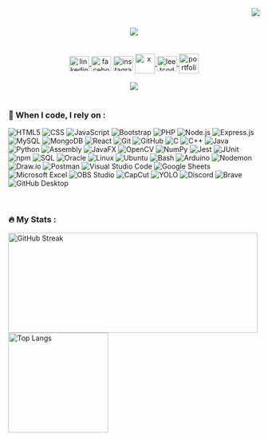 <img align="right" src="https://komarev.com/ghpvc/?username=yazansedih&color=fb4362"/>

<h1 align="center">
    <img src="https://readme-typing-svg.herokuapp.com/?font=Righteous&size=35&center=true&vCenter=true&width=500&height=70&duration=4000&lines=Hi+There!+👋;+I'm+Yazan+Al-Sedih!;" />    
</h1>
<br>

<div align="center">     
    <a href="https://www.linkedin.com/in/yazan-al-sedih-4855162b0/" target="blank">
        <img align="center" src="https://raw.githubusercontent.com/rahuldkjain/github-profile-readme-generator/master/src/images/icons/Social/linked-in-alt.svg" alt="linkedin" height="30" width="40" /
    </a>
    <a href="https://www.facebook.com/share/ZVVjoCVUcs5hfTsM/?mibextid=AEUHqQ" target="blank">
        <img align="center" src="https://raw.githubusercontent.com/rahuldkjain/github-profile-readme-generator/master/src/images/icons/Social/facebook.svg" alt="facebook" height="30" width="40" /></a>
    <a href="https://www.instagram.com/yazansedih?igsh=djN3bWtpcWt4Mm44&utm_source=qr" target="blank">
        <img align="center" src="https://raw.githubusercontent.com/rahuldkjain/github-profile-readme-generator/master/src/images/icons/Social/instagram.svg" alt="instagram" height="30" width="40" /></a>
    <a href="https://x.com/yazansedeh" target="_blank">
        <img align="center" src="https://github.com/yazansedih/yazansedih/assets/137224224/6d1eca7b-fe9d-42de-8021-0891a59fad01" alt="x" height="40" width="40" />
    </a>
    <a href="https://leetcode.com/u/s12010059/" target="blank">
        <img align="center" src="https://raw.githubusercontent.com/rahuldkjain/github-profile-readme-generator/master/src/images/icons/Social/leet-code.svg" alt="leetcode" height="30" width="40" />
    </a>
    <a href="https://yazansedih.github.io/portfolio/" target="blank">
        <img align="center" src="https://github.com/yazansedih/yazansedih/assets/137224224/325e1c99-cd43-45f3-9221-852ce61be771" alt="portfolio" height="40" width="40" />
    </a>
</div>    

<br>

<div align="center"> 
  <a href="mailto:yazansedih@gmail.com">
    <img src="https://img.shields.io/badge/Gmail-333333?style=for-the-badge&logo=gmail&logoColor=red" />
  </a>
    <br><br>
</div>
  
<h3>🌹 When I code, I rely on :</h3>
<p>
  <!-- Web Development -->
  <img alt="HTML5" src="https://img.shields.io/badge/-HTML5-E34F26?style=flat-square&logo=html5&logoColor=white" />
  <img alt="CSS" src="https://img.shields.io/badge/-CSS-1572B6?style=flat-square&logo=css3&logoColor=white" />
  <img alt="JavaScript" src="https://img.shields.io/badge/-JavaScript-F7DF1E?style=flat-square&logo=javascript&logoColor=black" />
  <img alt="Bootstrap" src="https://img.shields.io/badge/-Bootstrap-7952B3?style=flat-square&logo=bootstrap&logoColor=white" />
  <img alt="PHP" src="https://img.shields.io/badge/-PHP-777BB4?style=flat-square&logo=php&logoColor=white" />

  <!-- Backend Development -->
  <img alt="Node.js" src="https://img.shields.io/badge/-Node.js-339933?style=flat-square&logo=node.js&logoColor=white" />
  <img alt="Express.js" src="https://img.shields.io/badge/-Express.js-000000?style=flat-square&logo=express&logoColor=white" />  
  <img alt="MySQL" src="https://img.shields.io/badge/-MySQL-4479A1?style=flat-square&logo=mysql&logoColor=white" />
  <img alt="MongoDB" src="https://img.shields.io/badge/-MongoDB-47A248?style=flat-square&logo=mongodb&logoColor=white" />
  <img alt="React" src="https://img.shields.io/badge/-React-61DAFB?style=flat-square&logo=react&logoColor=white" />

  <!-- Version Control and Collaboration -->
  <img alt="Git" src="https://img.shields.io/badge/-Git-F05032?style=flat-square&logo=git&logoColor=white" />
  <img alt="GitHub" src="https://img.shields.io/badge/-GitHub-181717?style=flat-square&logo=github&logoColor=white" />

  <!-- Programming Languages -->
  <img alt="C" src="https://img.shields.io/badge/-C-A8B9CC?style=flat-square&logo=c&logoColor=white" />
  <img alt="C++" src="https://img.shields.io/badge/-C++-00599C?style=flat-square&logo=cplusplus&logoColor=white" />
  <img alt="Java" src="https://img.shields.io/badge/-Java-007396?style=flat-square&logo=java&logoColor=white" />
  <img alt="Python" src="https://img.shields.io/badge/-Python-3776AB?style=flat-square&logo=python&logoColor=white" />
  <img alt="Assembly" src="https://img.shields.io/badge/-Assembly-000000?style=flat-square&logo=assembly&logoColor=white" />

  <!-- Frameworks and Libraries -->
  <img alt="JavaFX" src="https://img.shields.io/badge/-JavaFX-007396?style=flat-square&logo=java&logoColor=white" />
  <img alt="OpenCV" src="https://img.shields.io/badge/-OpenCV-5C3EE8?style=flat-square&logo=opencv&logoColor=white" />
  <img alt="NumPy" src="https://img.shields.io/badge/-NumPy-013243?style=flat-square&logo=numpy&logoColor=white" />

  <!-- Testing -->
  <img alt="Jest" src="https://img.shields.io/badge/-Jest-C21325?style=flat-square&logo=jest&logoColor=white" />
  <img alt="JUnit" src="https://img.shields.io/badge/-JUnit-25A162?style=flat-square&logo=junit&logoColor=white" />

  <!-- DevOps and Deployment -->
  <img alt="npm" src="https://img.shields.io/badge/-npm-CB3837?style=flat-square&logo=npm&logoColor=white" />

  <!-- Database Management -->
  <img alt="SQL" src="https://img.shields.io/badge/-SQL-4479A1?style=flat-square&logo=sql&logoColor=white" />
  <img alt="Oracle" src="https://img.shields.io/badge/-Oracle-F80000?style=flat-square&logo=oracle&logoColor=white" />

  <!-- Operating Systems -->
  <img alt="Linux" src="https://img.shields.io/badge/-Linux-FCC624?style=flat-square&logo=linux&logoColor=black" />
  <img alt="Ubuntu" src="https://img.shields.io/badge/-Ubuntu-E95420?style=flat-square&logo=ubuntu&logoColor=white" />

  <!-- Command Line and Scripting -->
  <img alt="Bash" src="https://img.shields.io/badge/-Bash-4EAA25?style=flat-square&logo=gnu-bash&logoColor=white" />

  <!-- Tools and Utilities -->
  <img alt="Arduino" src="https://img.shields.io/badge/-Arduino-00979D?style=flat-square&logo=arduino&logoColor=white" />
  <img alt="Nodemon" src="https://img.shields.io/badge/-Nodemon-76D04B?style=flat-square&logo=nodemon&logoColor=white" />
  <img alt="Draw.io" src="https://img.shields.io/badge/-Draw.io-F6C144?style=flat-square&logo=draw.io&logoColor=white" />
  <img alt="Postman" src="https://img.shields.io/badge/-Postman-FF6C37?style=flat-square&logo=postman&logoColor=white" />

  <!-- Integrated Development Environments -->
  <img alt="Visual Studio Code" src="https://img.shields.io/badge/-Visual%20Studio%20Code-007ACC?style=flat-square&logo=visual-studio-code&logoColor=white" />

  <!-- Productivity Tools -->
  <img alt="Google Sheets" src="https://img.shields.io/badge/-Google%20Sheets-34A853?style=flat-square&logo=google-sheets&logoColor=white" />
  <img alt="Microsoft Excel" src="https://img.shields.io/badge/-Microsoft%20Excel-217346?style=flat-square&logo=microsoft-excel&logoColor=white" />

  <!-- Multimedia -->
  <img alt="OBS Studio" src="https://img.shields.io/badge/-OBS%20Studio-302E31?style=flat-square&logo=obs-studio&logoColor=white" />
  <img alt="CapCut" src="https://img.shields.io/badge/-CapCut-FF0000?style=flat-square&logo=capcut&logoColor=white" />

  <!-- Miscellaneous -->
  <img alt="YOLO" src="https://img.shields.io/badge/-YOLO-FFA500?style=flat-square&logo=yolo&logoColor=white" />
  <img alt="Discord" src="https://img.shields.io/badge/-Discord-5865F2?style=flat-square&logo=discord&logoColor=white" />
  <img alt="Brave" src="https://img.shields.io/badge/-Brave-FB542B?style=flat-square&logo=brave&logoColor=white" />
  <img alt="GitHub Desktop" src="https://img.shields.io/badge/-GitHub%20Desktop-181717?style=flat-square&logo=github&logoColor=white" />
</p>



<br>

### 🔥 My Stats :

<div style="display:flex; justify-content: space-between;">
    <a href="https://github.com/yazansedih" style="display: inline-block;">
      <img src="https://github-readme-streak-stats.herokuapp.com?user=yazansedih&theme=dark&ring=fb4362&file=fb4362&currStreakNum=fb4362&currStreakLabel=fb4362&hide_border=true" alt="GitHub Streak" style="width: 500px; height: 200px;">  
      <img src="https://github-readme-stats.vercel.app/api/top-langs/?username=yazansedih&hide=html,css,jupyter%20notebook&layout=compact&theme=dark&langs_count=10&title_color=fb4362&text_color=ffffff&icon_color=fb4362&card_width=200&hide_border=true" alt="Top Langs" style="height: 200px;">
   </a>
</div>

